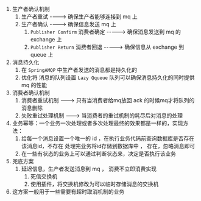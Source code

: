1. 生产者确认机制
   1. 生产者重试 ----> 确保生产者能够连接到 mq 上
   2. 生产者确认 ----> 确保信息发送 mq 上
      1. `Publisher Confirm` 消费者确定 -----> 确保消息发送到 mq 的exchange 上
      2. `Publisher Return`    消费者回退 -----> 确保信息从 exchange 到 queue 上
2. 消息持久化
   1. 在 `SpringAMQP`  中生产者发送的消息都是持久化的
   2. 优化将 消息的队列设置 `Lazy Qqueue` 队列可以确保消息持久化的同时提供mq 的性能
3. 消费者确认机制
   1. 消费者重试机制  ---> 只有当消费者给mq放回 ack 的时候mq才将队列的消息删除
   2. 失败重试处理机制 --->  当消费者的重试机制的耗尽后对消息的处理
4. 业务幂等：一个业务一次处理或者多次处理最终的效果都是一样的，实现方法：
   1. 给每一个消息设置一个唯一的 id ，在执行业务代码前查询数据库是否存在该消息id，不存在  处理完业务将id存储到数据库中 ， 存在，忽略消息即可
   2. 在一些有状态的业务上可以通过判断状态来，决定是否执行该业务
5. 兜底方案
   1.  延迟信息，生产者发送消息到 mq ， 消费不立即消费实现
       1. 死信交换机 
       2. 使用插件，将交换机修改为可以临时存储消息的交换机
  2. 这方案一般用于一些需要有超时取消机制的业务
   

